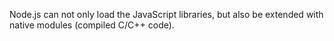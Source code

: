 Node.js can not only load the JavaScript libraries, but also be extended with native modules (compiled C/C++ code).
